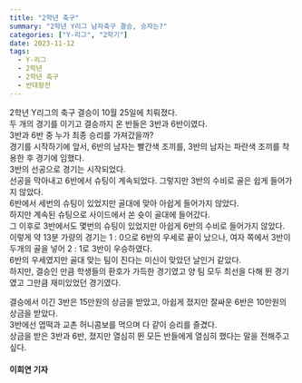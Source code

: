 ```yaml
---
title: "2학년 축구"
summary: "2학년 Y리그 남자축구 결승, 승자는?"
categories: ["Y-리그", "2학기"]
date: 2023-11-12
tags:
  - Y-리그
  - 2학년
  - 2학년 축구
  - 반대항전
---
```


2학년 Y리그의 축구 결승이 10월 25일에 치뤄졌다.    
두 개의 경기를 이기고 결승까지 온 반들은 3반과 6반이였다.  
3반과 6반 중 누가 최종 승리를 가져갔을까?  
경기를 시작하기에 앞서, 6반의 남자는 빨간색 조끼를, 3반의 남자는 파란색 조끼를 착용한 후 경기에 임했다.  
3반의 선공으로 경기는 시작되었다.  
선공을 막아내고 6반에서 슈팅이 계속되었다. 그렇지만 3반의 수비로 골은 쉽게 들어가지 않았다.  
6반에서 세번의 슈팅이 있었지만 골대에 맞아 아쉽게 들어가지 않았다.  
하지만 계속된 슈팅으로 사이드에서 쏜 슛이 골대에 들어갔다.  
그 이후로 3반에서도 몇번의 슈팅이 있었지만 아쉽게 6반의 수비로 들어가지 않았다.  
이렇게 약 13분 가량의 경기는 1 : 0으로 6반의 우세로 끝이 났으나, 여자 쪽에서 3반이 두개의 골을 넣어 2 : 1로 3반이 우승하였다.  
6반의 우세였지만  골대 맞는 팀이 진다는 미신이 맞았던 날인거 같았다.  
하지만, 결승인 만큼 학생들의 환호가 가득한 경기였고 양 팀 모두 최선을 다해 뛴 경기였고 그만큼 재미있었던 경기였다.

결승에서 이긴 3반은 15만원의 상금을 받았고, 아쉽게 졌지만 잘싸운 6반은 10만원의 상금을 받았다.  
3반에선 엽떡과 교촌 허니콤보를 먹으며 다 같이 승리를 즐겼다.   
상금을 받은 3반과 6반, 졌지만 열심히 뛴 모든 반들에게 열심히 했다는 말을 전해주고싶다.

#### 이희연 기자
